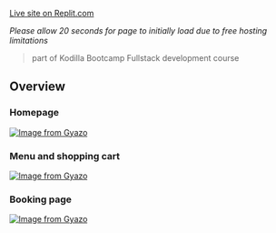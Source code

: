 [Live site on Replit.com](https://project-pizzeria.monte-dev.repl.co/)

*Please allow 20 seconds for page to initially load due to free hosting limitations*

> part of Kodilla Bootcamp Fullstack development course

## Overview

### Homepage
[![Image from Gyazo](https://i.gyazo.com/8cc9bb347a32f6792454c40a5e34e457.gif)](https://gyazo.com/8cc9bb347a32f6792454c40a5e34e457)
### Menu and shopping cart
[![Image from Gyazo](https://i.gyazo.com/3f0a3a259cd3fa2a8550aa67699d5434.gif)](https://gyazo.com/3f0a3a259cd3fa2a8550aa67699d5434)
### Booking page
[![Image from Gyazo](https://i.gyazo.com/8a8be66e74ea615cc0c27fba439fd80c.gif)](https://gyazo.com/8a8be66e74ea615cc0c27fba439fd80c)

